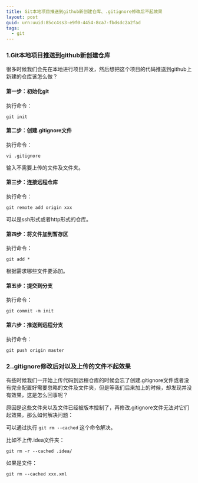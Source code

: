 ```yaml
---
title: Git本地项目推送到github新创建仓库、.gitignore修改后不起效果
layout: post
guid: urn:uuid:85cc4ss3-e9f0-4454-8ca7-fbdsdc2a2fad
tags:
  - git
---
```


### 1.Git本地项目推送到github新创建仓库

很多时候我们会先在本地进行项目开发，然后想把这个项目的代码推送到github上新建的仓库该怎么做？

#### 第一步：初始化git

执行命令：

```git 
git init
```

#### 第二步：创建.gitignore文件

执行命令：

```shell 
vi .gitignore
```

输入不需要上传的文件及文件夹。

#### 第三步：连接远程仓库

执行命令：

```git 
git remote add origin xxx
```

可以是ssh形式或者http形式的仓库。

#### 第四步：将文件加到暂存区

执行命令：

```git 
git add *
```

根据需求哪些文件要添加。

#### 第五步：提交到分支

执行命令：

```git 
git commit -m init
```

#### 第六步：推送到远程分支

执行命令：

```git 
git push origin master
```

### 2..gitignore修改后对以及上传的文件不起效果

有些时候我们一开始上传代码到远程仓库的时候会忘了创建.gitignore文件或者没有完全配置好需要忽略的文件及文件夹，但是等我们后来加上的时候，却发现并没有效果，这是怎么回事呢？

原因是这些文件夹以及文件已经被版本控制了，再修改.gitignore文件无法对它们起效果，那么如何解决问题：

可以通过执行 ```git rm --cached``` 这个命令解决。

比如不上传.idea文件夹：

```git
git rm -r --cached .idea/
```
如果是文件：

```git
git rm --cached xxx.xml
```